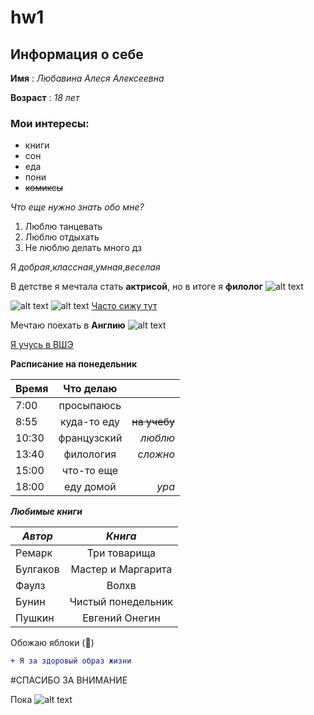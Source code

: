 # hw1
## Информация о себе
__Имя__ : *Любавина Алеся Алексеевна*

__Возраст__ : *18 лет*

### Мои интересы:
* книги
* сон
* еда
* пони
* ~~комиксы~~

*Что еще нужно знать обо мне?*
1. Люблю танцевать
4. Люблю отдыхать
2. Не люблю делать много дз

Я *добрая*,*классная*,*умная*,*веселая*


В детстве я мечтала стать __актрисой__, но в итоге я __филолог__
![alt text](http://risovach.ru/upload/2013/04/mem/tvoe-vyrazhenie-lica_16716377_orig_.jpeg "Интересно получилось")

![alt text](https://lolkot.ru/lolmixer/gallery/images/b5f5a048345ddfe766343d44dc3f8c911214440042.jpg "Это я на учебе")
![alt text](http://99px.ru/sstorage/53/2013/10/tmb_85405_7460.jpg "А это дома")
[Часто сижу тут](https://www.instagram.com/"Инстаграм")

Мечтаю поехать в __Англию__
![alt text](https://www.votpusk.ru/country/ctimages/new/GB01.jpg)

[Я учусь в ВШЭ](https://www.hse.ru/)

__Расписание на понедельник__


| __Время__       | __Что делаю__                |  |
| ------------- |:------------------:| -----:|
| 7:00     | просыпаюсь   |  |
| 8:55    | куда-то еду |   ~~на учебу~~ |
| 10:30  | французский        |    *люблю* |
| 13:40     | филология   | *сложно* |
| 15:00    | что-то еще |    |
| 18:00  | еду домой        |    *ура* |

___Любимые книги___

| *Автор*      | *Книга*               
| ------------- |:------------------:
| Ремарк     | Три товарища   |  
| Булгаков    | Мастер и Маргарита |   
| Фаулз  | Волхв        |   
| Бунин     | Чистый понедельник   | 
| Пушкин    | Евгений Онегин |    
 
 
 Обожаю яблоки (&#x1F34E;)
 
```diff
+ Я за здоровый образ жизни
```
#СПАСИБО ЗА ВНИМАНИЕ

Пока
![alt text](http://gifsla.ru/images/animation/49.gif)


